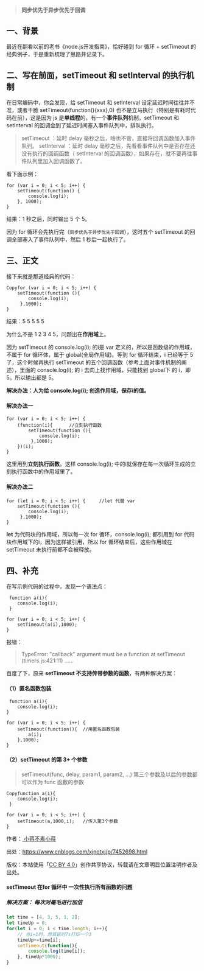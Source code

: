 > #### 同步优先于异步优先于回调

## 一、背景

最近在翻看以前的老书《node.js开发指南》，恰好碰到 for 循环 + setTimeout 的经典例子，于是重新梳理了思路并记录下。

## 二、写在前面，setTimeout 和 setInterval 的执行机制

在日常编码中，你会发现，给 setTimeout 和 setInterval 设定延迟时间往往并不准，或者干脆 setTimeout(function(){xxx},0) 也不是立马执行（特别是有耗时代码在前），这是因为 js 是**单线程**的，有一个**事件队列**机制，setTimeout 和 setInterval 的回调会到了延迟时间塞入事件队列中，排队执行。

> setTimeout ：延时 delay 毫秒之后，啥也不管，直接将回调函数加入事件队列。
> setInterval ：延时 delay 毫秒之后，先看看事件队列中是否存在还没有执行的回调函数（ setInterval 的回调函数），如果存在，就不要再往事件队列里加入回调函数了。

看下面示例：

```
for (var i = 0; i < 5; i++) {
    setTimeout(function() {
        console.log(i);
    }, 1000);
}
```

结果：1 秒之后，同时输出 5 个 5。

因为 for 循环会先执行完（`同步优先于异步优先于回调`），这时五个 setTimeout 的回调全部塞入了事件队列中，然后 1 秒后一起执行了。



## 三、正文

接下来就是那道经典的代码：

```
Copyfor (var i = 0; i < 5; i++) { 
    setTimeout(function (){
        console.log(i);  
     },1000);  
}
```

结果：5 5 5 5 5

为什么不是 1 2 3 4 5，问题出在**作用域**上。

因为 setTimeout 的 console.log(i); 的i是 var 定义的，所以是函数级的作用域，不属于 for 循环体，属于 global(全局作用域)。等到 for 循环结束，i 已经等于 5 了，这个时候再执行 setTimeout 的五个回调函数（参考上面对事件机制的阐述），里面的 console.log(i); 的 i 去向上找作用域，只能找到 global下 的 i，即 5。所以输出都是 5。

**解决办法：人为给 console.log(i); 创造作用域，保存i的值。**

#### 解决办法一

```
for (var i = 0; i < 5; i++) { 
    (function(i){      //立刻执行函数
        setTimeout(function (){
            console.log(i);  
         },1000);  
    })(i);  
}
```

这里用到**立刻执行函数**。这样 console.log(i); 中的i就保存在每一次循环生成的立刻执行函数中的作用域里了。

#### 解决办法二

```
for (let i = 0; i < 5; i++) {     //let 代替 var
    setTimeout(function (){
        console.log(i);  
     },1000);  
}
```

**let** 为代码块的作用域，所以每一次 for 循环，console.log(i); 都引用到 for 代码块作用域下的i，因为这样被引用，所以 for 循环结束后，这些作用域在 setTimeout 未执行前都不会被释放。

## 四、补充

在写示例代码的过程中，发现一个语法点：

```
 function a(i){ 
    console.log(i);   
 }

for (var i = 0; i < 5; i++) { 
    setTimeout(a(i),1000); 
}   
```

报错：

> TypeError: "callback" argument must be a function
> at setTimeout (timers.js:421:11)
> ……

百度了下，原来 **setTimeout 不支持传带参数的函数**，有两种解决方案：

#### （1）匿名函数包装

```
 function a(i){ 
    console.log(i);   
}

for (var i = 0; i < 5; i++) { 
    setTimeout(function(){  //用匿名函数包装
        a(i);
    },1000); 
}   
```

#### （2）setTimeout 的第 3+ 个参数

> setTimeout(func, delay, param1, param2, ...)
> 第三个参数及以后的参数都可以作为 func 函数的参数

```
Copyfunction a(i){ 
    console.log(i);   
 }

for (var i = 0; i < 5; i++) { 
    setTimeout(a,1000,i);   //传入第3个参数
}  
```

作者：[ 小蒋不素小蒋](https://www.cnblogs.com/)

出处：https://www.cnblogs.com/xjnotxj/p/7452698.html

版权：本站使用「[CC BY 4.0](https://creativecommons.org/licenses/by/4.0)」创作共享协议，转载请在文章明显位置注明作者及出处。





#### setTimeout 在for 循环中 一次性执行所有函数的问题

##### 解决方案： 每次对毫毛进行加倍

```js
let time = [4, 3, 5, 1, 2];
let timeUp = 0;
for(let i = 0; i < time.length; i++){
    // 当i=1时，想其延时7s打印一个3
    timeUp+=time[i];
    setTimeout(function(){
        console.log(time[i]);
    }, timeUp*1000);
}
```

